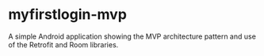 # myfirstlogin-mvp
A simple Android application showing the MVP architecture pattern and use of the Retrofit and Room libraries.
